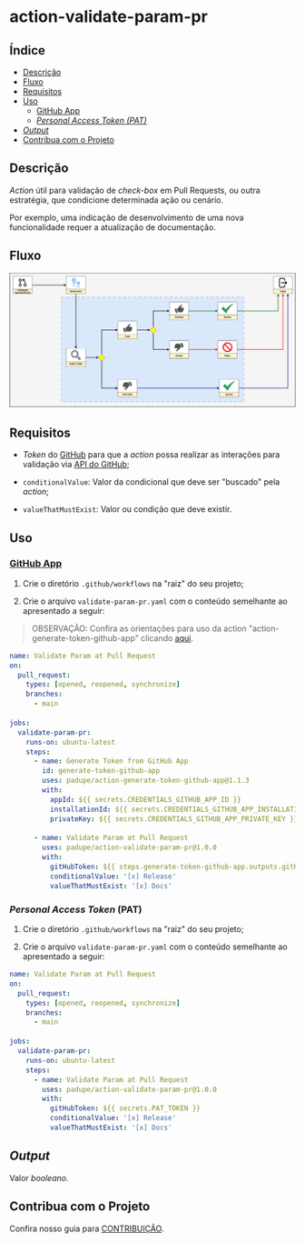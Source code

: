 # action-validate-param-pr

## Índice

- [Descrição](#descrição)
- [Fluxo](#fluxo)
- [Requisitos](#requisitos)
- [Uso](#uso)
  - [GitHub App](#github-app)
  - [_Personal Access Token (PAT)_](#personal-access-token-pat)
- [_Output_](#output)
- [Contribua com o Projeto](#contribua-com-o-projeto)

## Descrição

_Action_ útil para validação de _check-box_ em Pull Requests, ou outra estratégia, que condicione determinada ação ou cenário.

Por exemplo, uma indicação de desenvolvimento de uma nova funcionalidade requer a atualização de documentação.

## Fluxo

![Fluxo](./assets/action-validate-param-pr.png)

## Requisitos

- _Token_ do [GitHub](https://github.com/) para que a _action_ possa realizar as interações para validação via [API do GitHub](https://docs.github.com/pt/rest?apiVersion=2022-11-28);

- `conditionalValue`: Valor da condicional que deve ser "buscado" pela _action_;

- `valueThatMustExist`: Valor ou condição que deve existir.

## Uso

### [GitHub App](https://docs.github.com/pt/apps)

1. Crie o diretório `.github/workflows` na "raiz" do seu projeto;

2. Crie o arquivo `validate-param-pr.yaml` com o conteúdo semelhante ao apresentado a seguir:

> OBSERVAÇÃO: Confira as orientações para uso da action "action-generate-token-github-app" clicando [aqui](https://github.com/padupe/action-generate-token-github-app/blob/master/docs/README.pt-BR.md#requisitos).

```yaml
name: Validate Param at Pull Request
on:
  pull_request:
    types: [opened, reopened, synchronize]
    branches:
      - main

jobs:
  validate-param-pr:
    runs-on: ubuntu-latest
    steps:
      - name: Generate Token from GitHub App
        id: generate-token-github-app
        uses: padupe/action-generate-token-github-app@1.1.3
        with:
          appId: ${{ secrets.CREDENTIALS_GITHUB_APP_ID }}
          installationId: ${{ secrets.CREDENTIALS_GITHUB_APP_INSTALLATION_ID }}
          privateKey: ${{ secrets.CREDENTIALS_GITHUB_APP_PRIVATE_KEY }}

      - name: Validate Param at Pull Request
        uses: padupe/action-validate-param-pr@1.0.0
        with:
          gitHubToken: ${{ steps.generate-token-github-app.outputs.gitHubToken }}
          conditionalValue: '[x] Release'
          valueThatMustExist: '[x] Docs'
```

### _Personal Access Token_ (PAT)

1. Crie o diretório `.github/workflows` na "raiz" do seu projeto;

2. Crie o arquivo `validate-param-pr.yaml` com o conteúdo semelhante ao apresentado a seguir:

```yaml
name: Validate Param at Pull Request
on:
  pull_request:
    types: [opened, reopened, synchronize]
    branches:
      - main

jobs:
  validate-param-pr:
    runs-on: ubuntu-latest
    steps:
      - name: Validate Param at Pull Request
        uses: padupe/action-validate-param-pr@1.0.0
        with:
          gitHubToken: ${{ secrets.PAT_TOKEN }}
          conditionalValue: '[x] Release'
          valueThatMustExist: '[x] Docs'
```

## _Output_

Valor _booleano_.

## Contribua com o Projeto

Confira nosso guia para [CONTRIBUIÇÃO](./CONTRIBUTING.pt-BR.md).
